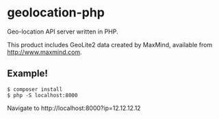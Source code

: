 geolocation-php
===============

Geo-location API server written in PHP.

This product includes GeoLite2 data created by MaxMind, available from
<a href="http://www.maxmind.com">http://www.maxmind.com</a>.

Example!
--------

    $ composer install
    $ php -S localhost:8000


Navigate to http://localhost:8000?ip=12.12.12.12

